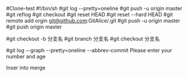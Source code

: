 #Clone-test
#!/bin/sh
#git log --pretty=oneline
#git push -u origin master
#git reflog
#git checkout <filename>
#git reset HEAD <filename>
#git reset --hard HEAD <filename>
#git remote add orgin git@github.com:GitAlice/<filename>.git
#git push -u origin master
#git push origin master

#git checkout -b 分支名
#git branch 分支名
#git checkout 分支名

#git log --graph --pretty=oneline --abbrev-commit
Please enter your number and age

Inser into merge
